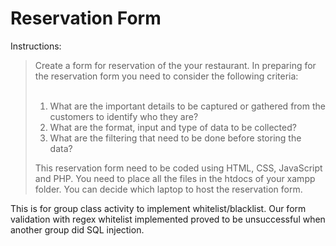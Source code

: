 # Reservation Form
Instructions: 
<blockquote>
Create a form for reservation of the your restaurant. In preparing for the reservation form you need to consider the following criteria: <br><br>
  
1. What are the important details to be captured or gathered from the customers to identify who they are?
2. What are the format, input and type of data to be collected?
3. What are the filtering that need to be done before storing the data?  
  
This reservation form need to be coded using HTML, CSS, JavaScript and PHP. You need to place all the files in the htdocs of your xampp folder. You can decide which laptop to host the reservation form.
</blockquote>


This is for group class activity to implement whitelist/blacklist. Our form validation with regex whitelist implemented proved to be unsuccessful when another group did SQL injection. 
